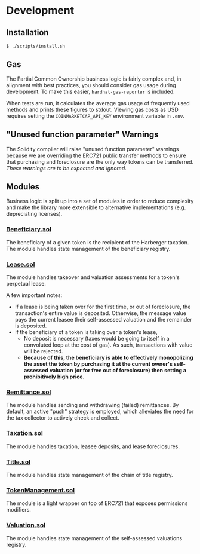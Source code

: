 # Development

## Installation

```console
$ ./scripts/install.sh
```

## Gas

The Partial Common Ownership business logic is fairly complex and, in alignment with best practices, you should consider gas usage during development. To make this easier, `hardhat-gas-reporter` is included.

When tests are run, it calculates the average gas usage of frequently used methods and prints these figures to stdout. Viewing gas costs as USD requires setting the `COINMARKETCAP_API_KEY` environment variable in `.env`.

## "Unused function parameter" Warnings

The Solidity compiler will raise "unused function parameter" warnings because we are overriding the ERC721 public transfer methods to ensure that purchasing and foreclosure are the only way tokens can be transferred. _These warnings are to be expected and ignored_.

## Modules

Business logic is split up into a set of modules in order to reduce complexity and make the library more extensible to alternative implementations (e.g. depreciating licenses).

### [Beneficiary.sol](../contracts/token/modules/Beneficiary.sol)

The beneficiary of a given token is the recipient of the Harberger taxation. The module handles state management of the beneficiary registry.

### [Lease.sol](../contracts/token/modules/Lease.sol)

The module handles takeover and valuation assessments for a token's perpetual lease.

A few important notes:

- If a lease is being taken over for the first time, or out of foreclosure, the transaction's entire value is deposited. Otherwise, the message value pays the current leasee their self-assessed valuation and the remainder is deposited.
- If the beneficiary of a token is taking over a token's lease,
  - No deposit is necessary (taxes would be going to itself in a convoluted loop at the cost of gas). As such, transactions with value will be rejected.
  - **Because of this, the beneficiary is able to effectively monopolizing the asset the token by purchasing it at the current owner's self-assessed valuation (or for free out of foreclosure) then setting a prohibitively high price**.

### [Remittance.sol](../contracts/token/modules/Remittance.sol)

The module handles sending and withdrawing (failed) remittances. By default, an active "push" strategy is employed, which alleviates the need for the tax collector to actively
check and collect.

### [Taxation.sol](../contracts/token/modules/Taxation.sol)

The module handles taxation, leasee deposits, and lease foreclosures.

### [Title.sol](../contracts/token/modules/Title.sol)

The module handles state management of the chain of title registry.

### [TokenManagement.sol](../contracts/token/modules/TokenManagement.sol)

The module is a light wrapper on top of ERC721 that exposes permissions modifiers.

### [Valuation.sol](../contracts/token/modules/Valuation.sol)

The module handles state management of the self-assessed valuations registry.
